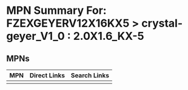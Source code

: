 



# MPN Summary For: FZEXGEYERV12X16KX5 > crystal-geyer_V1_0 : 2.0X1.6_KX-5

## MPNs
  

|MPN|Direct Links|Search Links|
| :--- | :--- | :--- |
||||
